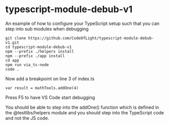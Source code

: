 # typescript-module-debub-v1
An example of how to configure your TypeScript setup such that you can step into sub modules when debugging

```
git clone https://github.com/CodeOfLight/typescript-module-debub-v1.git
cd typescript-module-debub-v1
npm --prefix ./helpers install
npm --prefix ./app install
cd app
npm run via_ts-node
code .
```

Now add a breakpoint on line 3 of index.ts


```
var result = mathTools.addOne(4)

```

Press F5 to have VS Code start debugging 

You should be able to step into the addOne() function which is defined in the @testlibs/helpers module and you should step into the TypeScript code and not the JS code. 

